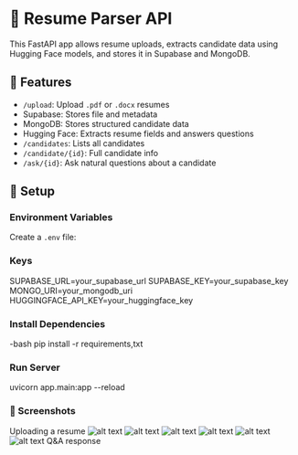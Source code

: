 # 🧠 Resume Parser API

This FastAPI app allows resume uploads, extracts candidate data using Hugging Face models, and stores it in Supabase and MongoDB.

## 🚀 Features

- `/upload`: Upload `.pdf` or `.docx` resumes
- Supabase: Stores file and metadata
- MongoDB: Stores structured candidate data
- Hugging Face: Extracts resume fields and answers questions
- `/candidates`: Lists all candidates
- `/candidate/{id}`: Full candidate info
- `/ask/{id}`: Ask natural questions about a candidate

## 🔧 Setup

### Environment Variables

Create a `.env` file:

### Keys
SUPABASE_URL=your_supabase_url 
SUPABASE_KEY=your_supabase_key 
MONGO_URI=your_mongodb_uri 
HUGGINGFACE_API_KEY=your_huggingface_key


### Install Dependencies
-bash
pip install -r requirements,txt

### Run Server

uvicorn app.main:app --reload

### 📸 Screenshots

Uploading a resume
![alt text](image-1.png)
![alt text](image-2.png)
![alt text](endpoints.png)
![alt text](upload_browser.png)
![alt text](supabase_resumes_storage.png)
![alt text](resume_metadata_supabase.png)
Q&A response
